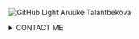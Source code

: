 ![GitHub Light](https://github.com/github-light.png#gh-dark-mode-only)
Aruuke Talantbekova

<details><summary>CONTACT ME</summary>
<p>

  *email: aruuke.talantbekova@alatoo.edu.kg*
 *telegram: @Aruuke*

</p>
</details>

